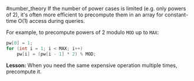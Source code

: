  #number_theory
If the number of power cases is limited (e.g. only powers of 2), it's often more efficient to precompute them in an array for constant-time O(1) access during queries.

For example, to precompute powers of 2 modulo `MOD` up to `MAX`:
```cpp
pw[0] = 1;
for (int i = 1; i < MAX; i++) 
    pw[i] = (pw[i - 1] * 2) % MOD;
```

**Lesson:** When you need the same expensive operation multiple times, precompute it.